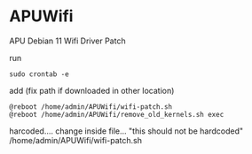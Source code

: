 # APUWifi
APU Debian 11 Wifi Driver Patch

run

```
sudo crontab -e
```

add (fix path if downloaded in other location)

```
@reboot /home/admin/APUWifi/wifi-patch.sh
@reboot /home/admin/APUWifi/remove_old_kernels.sh exec
```

harcoded.... change inside file... "this should not be hardcoded" /home/admin/APUWifi/wifi-patch.sh


